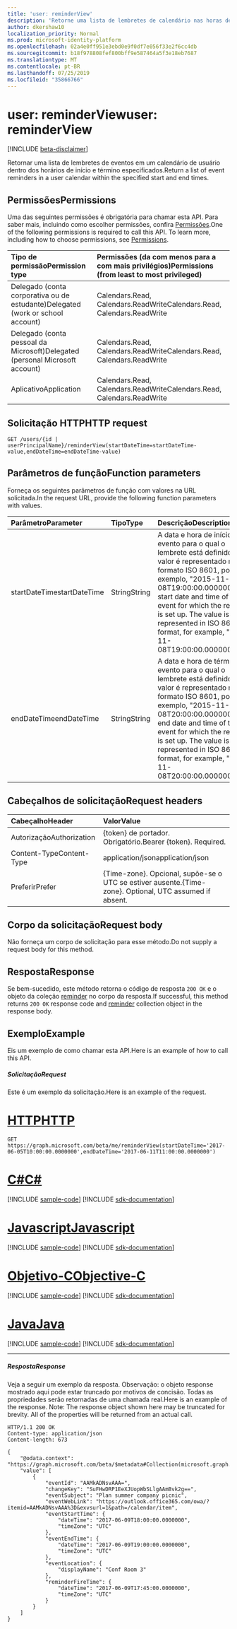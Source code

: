 ```yaml
---
title: 'user: reminderView'
description: 'Retorne uma lista de lembretes de calendário nas horas de início e término especificadas. '
author: dkershaw10
localization_priority: Normal
ms.prod: microsoft-identity-platform
ms.openlocfilehash: 02a4e0ff951e3ebd0e9f0df7e056f33e2f6cc4db
ms.sourcegitcommit: b18f978808fef800bff9e587464a5f3e18eb7687
ms.translationtype: MT
ms.contentlocale: pt-BR
ms.lasthandoff: 07/25/2019
ms.locfileid: "35866766"
---
```

# <a name="user-reminderview"></a><span data-ttu-id="1d03d-103">user: reminderView</span><span class="sxs-lookup"><span data-stu-id="1d03d-103">user: reminderView</span></span>

[!INCLUDE [beta-disclaimer](../../includes/beta-disclaimer.md)]

<span data-ttu-id="1d03d-104">Retornar uma lista de lembretes de eventos em um calendário de usuário dentro dos horários de início e término especificados.</span><span class="sxs-lookup"><span data-stu-id="1d03d-104">Return a list of event reminders in a user calendar within the specified start and end times.</span></span> 

## <a name="permissions"></a><span data-ttu-id="1d03d-105">Permissões</span><span class="sxs-lookup"><span data-stu-id="1d03d-105">Permissions</span></span>
<span data-ttu-id="1d03d-p101">Uma das seguintes permissões é obrigatória para chamar esta API. Para saber mais, incluindo como escolher permissões, confira [Permissões](/graph/permissions-reference).</span><span class="sxs-lookup"><span data-stu-id="1d03d-p101">One of the following permissions is required to call this API. To learn more, including how to choose permissions, see [Permissions](/graph/permissions-reference).</span></span>

|<span data-ttu-id="1d03d-108">Tipo de permissão</span><span class="sxs-lookup"><span data-stu-id="1d03d-108">Permission type</span></span>      | <span data-ttu-id="1d03d-109">Permissões (da com menos para a com mais privilégios)</span><span class="sxs-lookup"><span data-stu-id="1d03d-109">Permissions (from least to most privileged)</span></span>              |
|:--------------------|:---------------------------------------------------------|
|<span data-ttu-id="1d03d-110">Delegado (conta corporativa ou de estudante)</span><span class="sxs-lookup"><span data-stu-id="1d03d-110">Delegated (work or school account)</span></span> | <span data-ttu-id="1d03d-111">Calendars.Read, Calendars.ReadWrite</span><span class="sxs-lookup"><span data-stu-id="1d03d-111">Calendars.Read, Calendars.ReadWrite</span></span>    |
|<span data-ttu-id="1d03d-112">Delegado (conta pessoal da Microsoft)</span><span class="sxs-lookup"><span data-stu-id="1d03d-112">Delegated (personal Microsoft account)</span></span> | <span data-ttu-id="1d03d-113">Calendars.Read, Calendars.ReadWrite</span><span class="sxs-lookup"><span data-stu-id="1d03d-113">Calendars.Read, Calendars.ReadWrite</span></span>    |
|<span data-ttu-id="1d03d-114">Aplicativo</span><span class="sxs-lookup"><span data-stu-id="1d03d-114">Application</span></span> | <span data-ttu-id="1d03d-115">Calendars.Read, Calendars.ReadWrite</span><span class="sxs-lookup"><span data-stu-id="1d03d-115">Calendars.Read, Calendars.ReadWrite</span></span> |

## <a name="http-request"></a><span data-ttu-id="1d03d-116">Solicitação HTTP</span><span class="sxs-lookup"><span data-stu-id="1d03d-116">HTTP request</span></span>
<!-- { "blockType": "ignored" } -->
```http
GET /users/{id | userPrincipalName}/reminderView(startDateTime=startDateTime-value,endDateTime=endDateTime-value)
```

## <a name="function-parameters"></a><span data-ttu-id="1d03d-117">Parâmetros de função</span><span class="sxs-lookup"><span data-stu-id="1d03d-117">Function parameters</span></span>
<span data-ttu-id="1d03d-118">Forneça os seguintes parâmetros de função com valores na URL solicitada.</span><span class="sxs-lookup"><span data-stu-id="1d03d-118">In the request URL, provide the following function parameters with values.</span></span>

| <span data-ttu-id="1d03d-119">Parâmetro</span><span class="sxs-lookup"><span data-stu-id="1d03d-119">Parameter</span></span>    | <span data-ttu-id="1d03d-120">Tipo</span><span class="sxs-lookup"><span data-stu-id="1d03d-120">Type</span></span>   |<span data-ttu-id="1d03d-121">Descrição</span><span class="sxs-lookup"><span data-stu-id="1d03d-121">Description</span></span>|
|:---------------|:--------|:----------|
|<span data-ttu-id="1d03d-122">startDateTime</span><span class="sxs-lookup"><span data-stu-id="1d03d-122">startDateTime</span></span>|<span data-ttu-id="1d03d-123">String</span><span class="sxs-lookup"><span data-stu-id="1d03d-123">String</span></span>|<span data-ttu-id="1d03d-p102">A data e hora de início do evento para o qual o lembrete está definido. O valor é representado no formato ISO 8601, por exemplo, "2015-11-08T19:00:00.0000000".</span><span class="sxs-lookup"><span data-stu-id="1d03d-p102">The start date and time of the event for which the reminder is set up. The value is represented in ISO 8601 format, for example, "2015-11-08T19:00:00.0000000".</span></span>|
|<span data-ttu-id="1d03d-126">endDateTime</span><span class="sxs-lookup"><span data-stu-id="1d03d-126">endDateTime</span></span>|<span data-ttu-id="1d03d-127">String</span><span class="sxs-lookup"><span data-stu-id="1d03d-127">String</span></span>|<span data-ttu-id="1d03d-p103">A data e hora de término do evento para o qual o lembrete está definido. O valor é representado no formato ISO 8601, por exemplo, "2015-11-08T20:00:00.0000000".</span><span class="sxs-lookup"><span data-stu-id="1d03d-p103">The end date and time of the event for which the reminder is set up. The value is represented in ISO 8601 format, for example, "2015-11-08T20:00:00.0000000".</span></span>|

## <a name="request-headers"></a><span data-ttu-id="1d03d-130">Cabeçalhos de solicitação</span><span class="sxs-lookup"><span data-stu-id="1d03d-130">Request headers</span></span>
| <span data-ttu-id="1d03d-131">Cabeçalho</span><span class="sxs-lookup"><span data-stu-id="1d03d-131">Header</span></span>       | <span data-ttu-id="1d03d-132">Valor</span><span class="sxs-lookup"><span data-stu-id="1d03d-132">Value</span></span>|
|:-----------|:------|
| <span data-ttu-id="1d03d-133">Autorização</span><span class="sxs-lookup"><span data-stu-id="1d03d-133">Authorization</span></span>  | <span data-ttu-id="1d03d-p104">{token} de portador. Obrigatório.</span><span class="sxs-lookup"><span data-stu-id="1d03d-p104">Bearer {token}. Required.</span></span>  |
| <span data-ttu-id="1d03d-136">Content-Type</span><span class="sxs-lookup"><span data-stu-id="1d03d-136">Content-Type</span></span>   | <span data-ttu-id="1d03d-137">application/json</span><span class="sxs-lookup"><span data-stu-id="1d03d-137">application/json</span></span> |
| <span data-ttu-id="1d03d-138">Preferir</span><span class="sxs-lookup"><span data-stu-id="1d03d-138">Prefer</span></span> | <span data-ttu-id="1d03d-p105">{Time-zone}. Opcional, supõe-se o UTC se estiver ausente.</span><span class="sxs-lookup"><span data-stu-id="1d03d-p105">{Time-zone}. Optional, UTC assumed if absent.</span></span>|

## <a name="request-body"></a><span data-ttu-id="1d03d-141">Corpo da solicitação</span><span class="sxs-lookup"><span data-stu-id="1d03d-141">Request body</span></span>
<span data-ttu-id="1d03d-142">Não forneça um corpo de solicitação para esse método.</span><span class="sxs-lookup"><span data-stu-id="1d03d-142">Do not supply a request body for this method.</span></span>

## <a name="response"></a><span data-ttu-id="1d03d-143">Resposta</span><span class="sxs-lookup"><span data-stu-id="1d03d-143">Response</span></span>

<span data-ttu-id="1d03d-144">Se bem-sucedido, este método retorna o código de resposta `200 OK` e o objeto da coleção [reminder](../resources/reminder.md) no corpo da resposta.</span><span class="sxs-lookup"><span data-stu-id="1d03d-144">If successful, this method returns `200 OK` response code and [reminder](../resources/reminder.md) collection object in the response body.</span></span>

## <a name="example"></a><span data-ttu-id="1d03d-145">Exemplo</span><span class="sxs-lookup"><span data-stu-id="1d03d-145">Example</span></span>
<span data-ttu-id="1d03d-146">Eis um exemplo de como chamar esta API.</span><span class="sxs-lookup"><span data-stu-id="1d03d-146">Here is an example of how to call this API.</span></span>
##### <a name="request"></a><span data-ttu-id="1d03d-147">Solicitação</span><span class="sxs-lookup"><span data-stu-id="1d03d-147">Request</span></span>
<span data-ttu-id="1d03d-148">Este é um exemplo da solicitação.</span><span class="sxs-lookup"><span data-stu-id="1d03d-148">Here is an example of the request.</span></span>

# <a name="httptabhttp"></a>[<span data-ttu-id="1d03d-149">HTTP</span><span class="sxs-lookup"><span data-stu-id="1d03d-149">HTTP</span></span>](#tab/http)
<!-- {
  "blockType": "request",
  "name": "user_reminderview"
}-->
```http
GET https://graph.microsoft.com/beta/me/reminderView(startDateTime='2017-06-05T10:00:00.0000000',endDateTime='2017-06-11T11:00:00.0000000')
```
# <a name="ctabcsharp"></a>[<span data-ttu-id="1d03d-150">C#</span><span class="sxs-lookup"><span data-stu-id="1d03d-150">C#</span></span>](#tab/csharp)
[!INCLUDE [sample-code](../includes/snippets/csharp/user-reminderview-csharp-snippets.md)]
[!INCLUDE [sdk-documentation](../includes/snippets/snippets-sdk-documentation-link.md)]

# <a name="javascripttabjavascript"></a>[<span data-ttu-id="1d03d-151">Javascript</span><span class="sxs-lookup"><span data-stu-id="1d03d-151">Javascript</span></span>](#tab/javascript)
[!INCLUDE [sample-code](../includes/snippets/javascript/user-reminderview-javascript-snippets.md)]
[!INCLUDE [sdk-documentation](../includes/snippets/snippets-sdk-documentation-link.md)]

# <a name="objective-ctabobjc"></a>[<span data-ttu-id="1d03d-152">Objetivo-C</span><span class="sxs-lookup"><span data-stu-id="1d03d-152">Objective-C</span></span>](#tab/objc)
[!INCLUDE [sample-code](../includes/snippets/objc/user-reminderview-objc-snippets.md)]
[!INCLUDE [sdk-documentation](../includes/snippets/snippets-sdk-documentation-link.md)]

# <a name="javatabjava"></a>[<span data-ttu-id="1d03d-153">Java</span><span class="sxs-lookup"><span data-stu-id="1d03d-153">Java</span></span>](#tab/java)
[!INCLUDE [sample-code](../includes/snippets/java/user-reminderview-java-snippets.md)]
[!INCLUDE [sdk-documentation](../includes/snippets/snippets-sdk-documentation-link.md)]

---


##### <a name="response"></a><span data-ttu-id="1d03d-154">Resposta</span><span class="sxs-lookup"><span data-stu-id="1d03d-154">Response</span></span>
<span data-ttu-id="1d03d-p106">Veja a seguir um exemplo da resposta. Observação: o objeto response mostrado aqui pode estar truncado por motivos de concisão. Todas as propriedades serão retornadas de uma chamada real.</span><span class="sxs-lookup"><span data-stu-id="1d03d-p106">Here is an example of the response. Note: The response object shown here may be truncated for brevity. All of the properties will be returned from an actual call.</span></span>
<!-- {
  "blockType": "response",
  "truncated": true,
  "@odata.type": "microsoft.graph.reminder",
  "isCollection": true
} -->
```http
HTTP/1.1 200 OK
Content-type: application/json
Content-length: 673

{
    "@odata.context": "https://graph.microsoft.com/beta/$metadata#Collection(microsoft.graph.reminder)",
    "value": [
        {
            "eventId": "AAMkADNsvAAA=",
            "changeKey": "SuFHwDRP1EeXJUopWbSLlgAAmBvk2g==",
            "eventSubject": "Plan summer company picnic",
            "eventWebLink": "https://outlook.office365.com/owa/?itemid=AAMkADNsvAAA%3D&exvsurl=1&path=/calendar/item",
            "eventStartTime": {
                "dateTime": "2017-06-09T18:00:00.0000000",
                "timeZone": "UTC"
            },
            "eventEndTime": {
                "dateTime": "2017-06-09T19:00:00.0000000",
                "timeZone": "UTC"
            },
            "eventLocation": {
                "displayName": "Conf Room 3"
            },
            "reminderFireTime": {
                "dateTime": "2017-06-09T17:45:00.0000000",
                "timeZone": "UTC"
            }
        }
    ]
}
```

<!-- uuid: 8fcb5dbc-d5aa-4681-8e31-b001d5168d79
2015-10-25 14:57:30 UTC -->
<!--
{
  "type": "#page.annotation",
  "description": "user: reminderView",
  "keywords": "",
  "section": "documentation",
  "tocPath": "",
  "suppressions": [
  ]
}
-->
